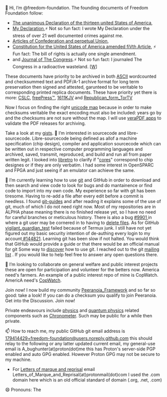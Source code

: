 👋 Hi, I’m @freedom-foundation. The founding documents of Freedom Foundation follow:
- [The unanimous Declaration of the thirteen united States of America](https://github.com/freedom-foundation/The-unanimous-Declaration-of-the-thirteen-united-States-of-America),
- [My Declaration](https://github.com/freedom-foundation/My_Declaration),⚡ Not so fun fact: I wrote My Declaration under the stress of over 21 well documented crimes against me.
- [Articles of Confederation and perpetual Union](https://github.com/freedom-foundation/Articles-of-Confederation-and-perpetual-Union),
- [Constitution for the United States of America amended fiVth Article](https://github.com/freedom-foundation/Constitution-for-the-United-States-of-America-amended-fiVth-Article/tree/main),
⚡ Fun fact: The bill of rights is actually one single amendment.
- and [Journal of The Congress](https://github.com/freedom-foundation/Journal-of-The-Congress/tree/main).⚡ Not so fun fact: I journaled The Congress in a radioactive wasteland. [[W](https://en.wikipedia.org/wiki/Coldwater_Creek_(Missouri_river_tributary)#Mallinckrodt_nuclear_waste_contamination)]

 These documents have priority to be archived in both [ASCII](https://github.com/freedom-foundation/ASCII-format-for-Network-Interchange) wordcounted and checksummed text and PDF/A-1 archive format for long term preservation then signed and attested, garunteed to be veritable to corresponding printed replica documents.
 These have priority yet there is more:
 [CSLC](https://github.com/freedom-foundation/Copper_Sovereign_Liberty_Coin),
 [freePress™](https://github.com/freedom-foundation/freePress), [1611KJV](https://github.com/freedom-foundation/kjbible) and [Republican_form_TorTV](https://github.com/freedom-foundation/Republican_form_TorTV)

 Now I focus on finding the right [unicode map](https://github.com/freedom-foundation/unicode_map) because in order to make checksums veritable the exact encoding must also be included: years go by and the checksums are not sure without the map. I will use [veraPDF apps](https://github.com/freedom-foundation/veraPDF-apps) to validate the PDF releases for archiving. 

Take a look at my [gists](https://gist.github.com/freedom-foundation). 
 👀 I’m interested in sourcecode and libre-sourcecode.
  Libre-sourcecode being defined as allof a machine specification (chip design), compiler and application sourcecode which can be written out in respective computer programming languages and archived, saved, transmit, reproduced, and build and run all from paper written legit.
   I looked into [libretro](https://github.com/libretro) to clarify if "[cores](https://github.com/libretro/docs/issues/998?notification_referrer_id=NT_kwDOCrGlnbUxMzA5ODIxMDk5ODoxNzk0MTQ0Mjk#issuecomment-2448401228)" correspond to chip designes or if they are only verbatim. I had some interest in OpenSPARC and FPGA and just seeing if an emulator can achieve the same.

🌱  I’m currently learning how to use [git](https://github.com/git/git) and GitHub in order to download and then search and view code to look for bugs and do mantainence or find code to import into my own code.
      My experience so far with git has been tiresome. Having to re-add a file after every edit before a commit is needless. I found [git-guides](https://github.com/git-guides) and after reading it explains some of the use of git, much of which I do not need right now. Most of my repositories are in ALPHA phase meaning there is no finished release yet, so I have no need for careful branches or meticulous history. There is also a bug [ #9901 ](https://github.com/cli/cli/issues/9901)in where a git user may be cornered in to having to [delete files](https://github.com/freedom-foundation/1611_King_James_Bible/issues/2#issuecomment-2453442561). As for GitHub [vigilant_guardian_test](https://github.com/freedom-foundation/vigilant_guardian_test) failed because of Termux junk. I still have not yet figured out my basic security intention of de-authing every login to my account[ #144821](https://github.com/orgs/community/discussions/144821).
  Learning git has been slow if not halted. You would think that GitHub would provide a guide or that there would be an official manual for git Some way to [discover](https://github.com/orgs/community/discussions/144835#discussion-7495691) how to use git. I reached out to the git [mailing list](https://lore.kernel.org/git/0ATsUGlsstLIpL-SRj2TaZ_LH0y2vDNYRledGKNf-Fkvn7OcpLUm4uvUzcQyeEZ3XPVbrqTbbU7j64bSg9GAaSvcmzYd_O9z9X4K4TE4o_E=@proton.me/T/#t) . If you would like to help feel free to answer any open questions there.

💞️ I’m looking to collaborate on general welfare and public interest projects these are open for participation and volunteer for the betters now. America need's farmers. An example of a public interest repo of mine is CopWatch. AmericA need's [CopWatch](https://github.com/freedom-foundation/Copwatch_Database).

Join now! I now build my community [Peeranoia_Framework](https://github.com/freedom-foundation/Peeranoia_Framework) and so far so good: take a look! If you can do a checksum you qualify to join Peeranoia. Get into the Discussion. Join now!

Private endeavours include [physics](https://gist.github.com/freedom-foundation/280feb4ef9c35645c774dc8952156a6e) and [quantum physics](https://github.com/freedom-foundation/Quantum_Reality) related components such as [Chronometer](https://github.com/freedom-foundation/Chronometer). Such may be public for a while then private.

📫 How to reach me, my public GitHub git email address is 179414429+freedom-foundation@users.noreply.github.com this should relay to the following or any latter updated current email, my general-use email is A_bughunter(at)proton(dot)me this has Proton's server-side PGP enabled and auto GPG enabled. However Proton GPG may not be secure to my machine.
- For [Letters of marque and reprisal](https://github.com/freedom-foundation/unicode_map#letters-of-marque-and-reprisal) email Letters_of_Marque_and_Reprisal(at)protonmail(dot)com I used the .com domain here which is an old official standard of domain (.org, .net, .com)

😄 Pronouns: The
<!---
freedom-foundation/freedom-foundation is a ✨ special ✨ repository because its `README.md` (this file) appears on your GitHub profile.
You can click the Preview link to take a look at your changes.
--->
